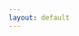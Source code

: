 ```yaml
---
layout: default
---
```


<div id="comments-section">
  <div id="comments-gated" style="display:none;">
    <p>You must be a member to view and post comments.</p>
    <a href="https://tacticsjournal.com.memberful.com/account/login" class="memberful-login">Log in</a>
  </div>
  <div id="comments-content" style="display:none;">
    <h3>Comments</h3>
    <!-- Include your comment widget or static comments -->
    <div id="comment-box">
      <!-- Example comment widget -->
      <textarea id="comment" placeholder="Write a comment..."></textarea>
      <button onclick="postComment()">Post Comment</button>
    </div>
  </div>
</div>

<script>
  document.addEventListener("DOMContentLoaded", function() {
    // Check Memberful authentication status
    const memberful = window.Memberful || {};

    memberful.onReady = function() {
      if (memberful.isSignedIn()) {
        // Show comments for logged-in users
        document.getElementById('comments-content').style.display = 'block';
      } else {
        // Show login prompt for non-members
        document.getElementById('comments-gated').style.display = 'block';
      }
    };
  });

  function postComment() {
    // Logic for posting comments
    const comment = document.getElementById('comment').value;
    if (comment) {
      alert(`Your comment: "${comment}" was posted.`);
      document.getElementById('comment').value = ''; // Clear the text area
    } else {
      alert('Comment cannot be empty.');
    }
  }
</script>